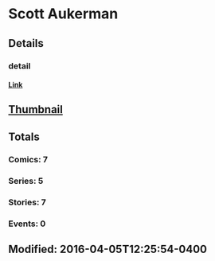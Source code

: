 # Scott  Aukerman 
## Details
### detail
#### [Link](http://marvel.com/comics/creators/12831/scott_aukerman?utm_campaign=apiRef&utm_source=225578a89fc76f3d20fbffda5d17a88d)
## [Thumbnail](http://i.annihil.us/u/prod/marvel/i/mg/b/40/image_not_available.jpg)
## Totals
### Comics: 7
### Series: 5
### Stories: 7
### Events: 0
## Modified: 2016-04-05T12:25:54-0400